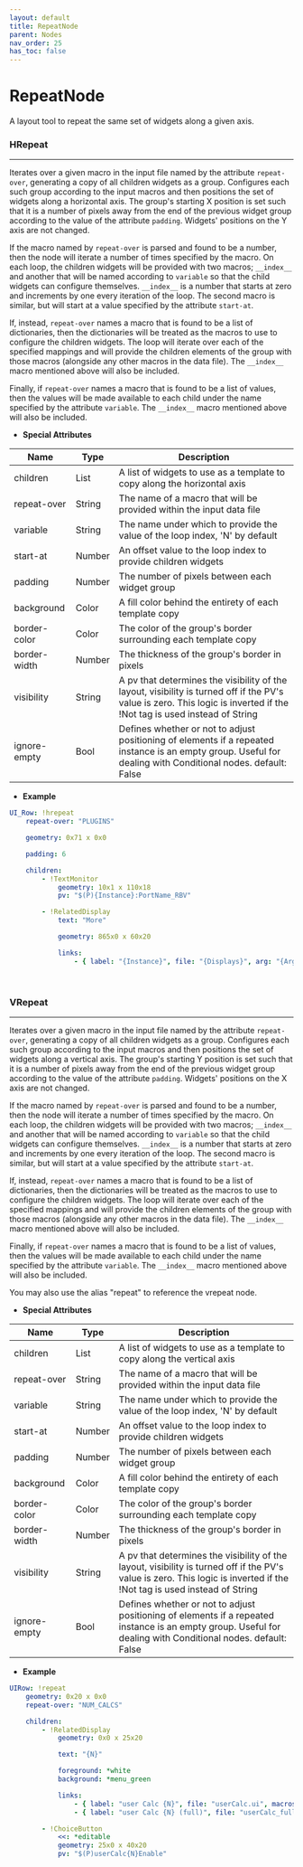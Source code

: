 ```yaml
---
layout: default
title: RepeatNode
parent: Nodes
nav_order: 25
has_toc: false
---
```



<a id="RepeatNode"></a>

# RepeatNode

A layout tool to repeat the same set of widgets along a given axis.

### HRepeat

---

Iterates over a given macro in the input file named by the attribute `repeat-over`, generating 
a copy of all children widgets as a group. Configures each such group according to the input 
macros and then positions the set of widgets along a horizontal axis. The group's starting X 
position is set such that it is a number of pixels away from the end of the previous widget 
group according to the value of the attribute `padding`. Widgets' positions on the Y axis are 
not changed.

If the macro named by `repeat-over` is parsed and found to be a number, then the node will iterate
a number of times specified by the macro. On each loop, the children widgets will be provided with
two macros; `__index__` and another that will be named according to `variable` so that the child 
widgets can configure themselves. `__index__` is a number that starts at zero and increments by 
one every iteration of the loop. The second macro is similar, but will start at a value specified 
by the attribute `start-at`.

If, instead, `repeat-over` names a macro that is found to be a list of dictionaries, then the
dictionaries will be treated as the macros to use to configure the children widgets. The loop
will iterate over each of the specified mappings and will provide the children elements of the
group with those macros (alongside any other macros in the data file). The `__index__` macro
mentioned above will also be included.

Finally, if `repeat-over` names a macro that is found to be a list of values, then the values will
be made available to each child under the name specified by the attribute `variable`. The `__index__` 
macro mentioned above will also be included.

* **Special Attributes**

|      Name      |  Type  | Description|
|----------------|--------|------------|
| children       | List   | A list of widgets to use as a template to copy along the horizontal axis |
| repeat-over    | String | The name of a macro that will be provided within the input data file |
| variable       | String | The name under which to provide the value of the loop index, 'N' by default |
| start-at       | Number | An offset value to the loop index to provide children widgets |
| padding        | Number | The number of pixels between each widget group |
| background     | Color  | A fill color behind the entirety of each template copy |
| border-color   | Color  | The color of the group's border surrounding each template copy |
| border-width   | Number | The thickness of the group's border in pixels |
| visibility     | String | A pv that determines the visibility of the layout, visibility is turned off if the PV's value is zero. This logic is inverted if the !Not tag is used instead of String |
| ignore-empty   | Bool   | Defines whether or not to adjust positioning of elements if a repeated instance is an empty group. Useful for dealing with Conditional nodes. default: False |


* **Example**

```yaml
UI_Row: !hrepeat
    repeat-over: "PLUGINS"

    geometry: 0x71 x 0x0

    padding: 6

    children:
        - !TextMonitor
            geometry: 10x1 x 110x18
            pv: "$(P){Instance}:PortName_RBV"

        - !RelatedDisplay            
            text: "More"

            geometry: 865x0 x 60x20

            links: 
                - { label: "{Instance}", file: "{Displays}", arg: "{Args}" }
```
<br>

### VRepeat

---

Iterates over a given macro in the input file named by the attribute `repeat-over`, generating 
a copy of all children widgets as a group. Configures each such group according to the input 
macros and then positions the set of widgets along a vertical axis. The group's starting Y 
position is set such that it is a number of pixels away from the end of the previous widget 
group according to the value of the attribute `padding`. Widgets' positions on the X axis are 
not changed.

If the macro named by `repeat-over` is parsed and found to be a number, then the node will iterate
a number of times specified by the macro. On each loop, the children widgets will be provided with
two macros; `__index__` and another that will be named according to `variable` so that the child 
widgets can configure themselves. `__index__` is a number that starts at zero and increments by 
one every iteration of the loop. The second macro is similar, but will start at a value specified 
by the attribute `start-at`.

If, instead, `repeat-over` names a macro that is found to be a list of dictionaries, then the
dictionaries will be treated as the macros to use to configure the children widgets. The loop
will iterate over each of the specified mappings and will provide the children elements of the
group with those macros (alongside any other macros in the data file). The `__index__` macro
mentioned above will also be included.

Finally, if `repeat-over` names a macro that is found to be a list of values, then the values will
be made available to each child under the name specified by the attribute `variable`. The `__index__` 
macro mentioned above will also be included.

You may also use the alias "repeat" to reference the vrepeat node.


* **Special Attributes**

|      Name      |  Type  | Description|
|----------------|--------|------------|
| children       | List   | A list of widgets to use as a template to copy along the vertical axis |
| repeat-over    | String | The name of a macro that will be provided within the input data file |
| variable       | String | The name under which to provide the value of the loop index, 'N' by default |
| start-at       | Number | An offset value to the loop index to provide children widgets |
| padding        | Number | The number of pixels between each widget group |
| background     | Color  | A fill color behind the entirety of each template copy |
| border-color   | Color  | The color of the group's border surrounding each template copy |
| border-width   | Number | The thickness of the group's border in pixels |
| visibility     | String | A pv that determines the visibility of the layout, visibility is turned off if the PV's value is zero. This logic is inverted if the !Not tag is used instead of String |
| ignore-empty   | Bool   | Defines whether or not to adjust positioning of elements if a repeated instance is an empty group. Useful for dealing with Conditional nodes. default: False |


* **Example**


```yaml
UIRow: !repeat
    geometry: 0x20 x 0x0
    repeat-over: "NUM_CALCS"

    children:
        - !RelatedDisplay
            geometry: 0x0 x 25x20

            text: "{N}"

            foreground: *white
            background: *menu_green

            links:
                - { label: "user Calc {N}", file: "userCalc.ui", macros: "P=$(P),N={N},C=userCalc{N}" }
                - { label: "user Calc {N} (full)", file: "userCalc_full.ui", macros: "P=$(P),N={N},C=userCalc{N}" }

        - !ChoiceButton
            <<: *editable
            geometry: 25x0 x 40x20
            pv: "$(P)userCalc{N}Enable"
```

